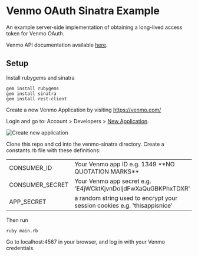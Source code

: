 Venmo OAuth Sinatra Example
=============

An example server-side implementation of obtaining a long-lived access token for Venmo OAuth. 

Venmo API documentation available [here](http://venmo.com/api).

Setup
-----------

Install rubygems and sinatra 

    gem install rubygems
    gem install sinatra 
    gem install rest-client

Create a new Venmo Application by visiting https://venmo.com/

Login and go to: Account > Developers > [New Application](https://venmo.com/account/app/new).

![Create new application](https://dl.dropboxusercontent.com/s/ffo01uzr65y9kzw/GbalC.png)

Clone this repo and cd into the venmo-sinatra directory.
Create a constants.rb file with these definitions:

<table>
    <tr>
    <td> CONSUMER_ID </td>
    <td> Your Venmo app ID e.g. 1349 **NO QUOTATION MARKS** </td>
    </tr>
    <tr>
    <td> CONSUMER_SECRET </td>
    <td> Your Venmo app secret e.g. 'E4jWCktKjvnDoIjdFwXaQuGBKPhxTDXR' </td>
    </tr>
    <tr>
    <td> APP_SECRET </td>
    <td> a random string used to encrypt your session cookies e.g. 'thisappisnice' </td>
</table>

Then run 

    ruby main.rb
    
Go to localhost:4567 in your browser, and log in with your Venmo credentials.
